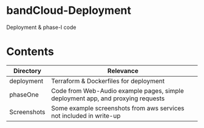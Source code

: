 # bandCloud-Deployment

Deployment & phase-I code

# Contents

| Directory   | Relevance                                                                       |
| ----------- | ------------------------------------------------------------------------------- |
| deployment  | Terraform & Dockerfiles for deployment                                          |
| phaseOne    | Code from Web-Audio example pages, simple deployment app, and proxying requests |
| Screenshots | Some example screenshots from aws services not included in write-up             |